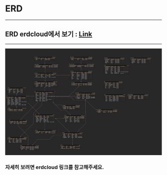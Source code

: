 # ERD

---
## ERD erdcloud에서 보기 : [Link](https://www.erdcloud.com/d/SamW5Pu8bQfuCz6Mw)

---

![ERD](../src/ERD.PNG)

### 자세히 보려면 erdcloud 링크를 참고해주세요.

